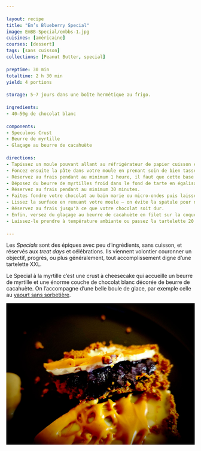 ```yaml
---

layout: recipe
title: "Em’s Blueberry Special"
image: EmBB-Special/embbs-1.jpg
cuisines: [américaine]
courses: [dessert]
tags: [sans cuisson]
collections: [Peanut Butter, special]

preptime: 30 min
totaltime: 2 h 30 min
yield: 4 portions

storage: 5–7 jours dans une boîte hermétique au frigo.

ingredients:
- 40–50g de chocolat blanc

components:
- Speculoos Crust
- Beurre de myrtille
- Glaçage au beurre de cacahuète

directions:
- Tapissez un moule pouvant allant au réfrigérateur de papier cuisson en minimisant au maximum les plis.
- Foncez ensuite la pâte dans votre moule en prenant soin de bien tasser la base et les bords. Les bords doivent être suffisamment hauts pour accueillir le fourrage au beurre de cacahuète et la couche de chocolat – après à vous d'adapter les proportions du fourrage et chocolat aux différentes étapes du montage si vous voyez que les bords ne le sont pas assez. 
- Réservez au frais pendant au minimum 1 heure, il faut que cette base soit suffisamment solide pour accueillir le fourrage au beurre de myrtille.
- Déposez du beurre de myrtilles froid dans le fond de tarte en égalisant bien et laissant un peu d”espace pour ajouter la coque de chocolat qui va venir refermer la tarte. Si vous pensez que votre beurre de myrtilles est trop coulant et que vous souhaitez un résultat qui se tient mieux à la dégustation, vous pouvez en mélanger 75g avec 25g de sucre glace. 
- Réservez au frais pendant au minimum 30 minutes.
- Faites fondre votre chocolat au bain marie ou micro-ondes puis laissez le un peu refroidir avant de le verser sur votre beurre de myrtille. Si le chocolat fondu est toutefois trop épais, on peut ajouter quelques gouttes d'huile.
- Lissez la surface en remuant votre moule – on évite la spatule pour ne pas trancher le chocolat. 
- Réservez au frais jusqu'à ce que votre chocolat soit dur.
- Enfin, versez du glaçage au beurre de cacahuète en filet sur la coque en chocolat blanc durcie.
- Laissez-le prendre à température ambiante ou passez la tartelette 20 minutes au réfrigérateur.

---
```


Les <i lang="en">Specials</i> sont des épiques avec peu d’ingrédients, sans cuisson, et réservés aux <i lang="en">treat days</i> et célébrations. Ils viennent volontier couronner un objectif, progrès, ou plus généralement, tout accomplissement digne d’une tartelette XXL.

Le Special à la myrtille c’est une crust à cheesecake qui accueille un beurre de myrtille et une énorme couche de chocolat blanc décorée de beurre de cacahuète. On l’accompagne d’une belle boule de glace, par exemple celle au <a href="glace-yaourt.html">yaourt sans sorbetière</a>.

![Le fourrage au beurre de myrtille](../images/EmBB-Special/embbs-2.jpg)